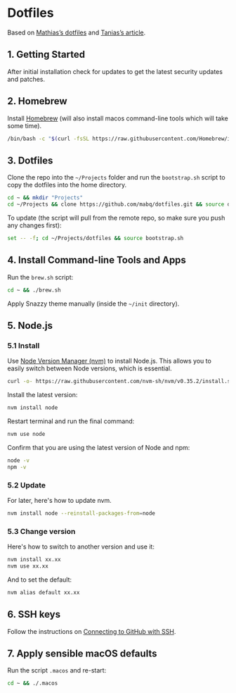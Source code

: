 # Dotfiles

Based on [Mathias’s dotfiles](https://github.com/mathiasbynens/dotfiles) and [Tanias’s article](https://www.taniarascia.com/setting-up-a-brand-new-mac-for-development/).


## 1. Getting Started
   
After initial installation check for updates to get the latest security updates and patches.


## 2. Homebrew

Install [Homebrew](https://brew.sh/) (will also install macos command-line tools which will take some time).

```bash
/bin/bash -c "$(curl -fsSL https://raw.githubusercontent.com/Homebrew/install/master/install.sh)"
```


## 3. Dotfiles

Clone the repo into the `~/Projects` folder and run the `bootstrap.sh` script
to copy the dotfiles into the home directory.

```bash
cd ~ && mkdir "Projects"
cd ~/Projects && clone https://github.com/mabq/dotfiles.git && source dotfiles/bootstrap.sh
```

To update (the script will pull from the remote repo, so make sure you push any changes first):
```bash
set -- -f; cd ~/Projects/dotfiles && source bootstrap.sh
```


## 4. Install Command-line Tools and Apps

Run the `brew.sh` script:

```bash
cd ~ && ./brew.sh
```

Apply Snazzy theme manually (inside the `~/init` directory).


## 5. Node.js

### 5.1 Install
Use [Node Version Manager (nvm)](https://github.com/nvm-sh/nvm/blob/master/README.md) 
to install Node.js. This allows you to easily switch between Node versions, which is essential.

```bash
curl -o- https://raw.githubusercontent.com/nvm-sh/nvm/v0.35.2/install.sh | bash
```

Install the latest version:

```bash
nvm install node
```

Restart terminal and run the final command:

```bash
nvm use node
```

Confirm that you are using the latest version of Node and npm:

```bash
node -v
npm -v
```

### 5.2 Update

For later, here's how to update nvm.

```bash
nvm install node --reinstall-packages-from=node
```

### 5.3 Change version

Here's how to switch to another version and use it:

```bash
nvm install xx.xx
nvm use xx.xx
```

And to set the default:

```bash
nvm alias default xx.xx
```


## 6. SSH keys
Follow the instructions on [Connecting to GitHub with SSH](https://help.github.com/en/github/authenticating-to-github/connecting-to-github-with-ssh).


## 7. Apply sensible macOS defaults

Run the script `.macos` and re-start:

```bash
cd ~ && ./.macos
```

